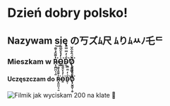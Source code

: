 # Dzień dobry polsko!
## Nazywam się の丂ズﾑ尺 ﾑりﾑﾶﾉ乇ᄃ 
### Mieszkam w R̶̨̯̪̪̩̘̱̔̌̄̑̉̌͊͘͝O̵͈̍̓̉̊̑̅͌̾͘D̴͍͎̆͗̓̿̿̄͘̕̕Ō̸̢̧̬̳̮͎͙̮̆́̎͋̑̌͘
#### Uczęszczam do R̶̨̯̪̪̩̘̱̔̌̄̑̉̌͊͘͝O̵͈̍̓̉̊̑̅͌̾͘D̴͍͎̆͗̓̿̿̄͘̕̕Ō̸̢̧̬̳̮͎͙̮̆́̎͋̑̌͘
![Filmik jak wyciskam 200 na klate :muscle: ]((https://www.youtube.com/watch?v=dQw4w9WgXcQ)https://www.youtube.com/watch?v=dQw4w9WgXcQ)
